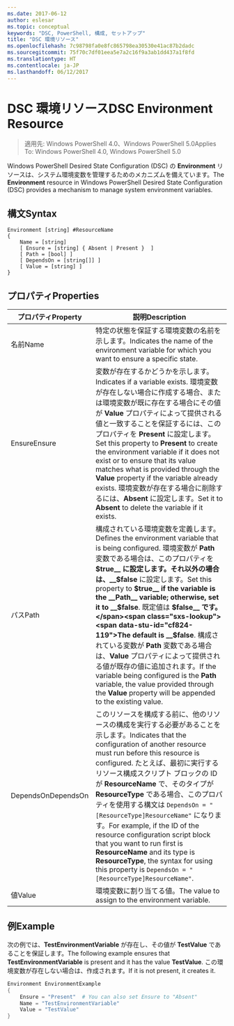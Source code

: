 ```yaml
---
ms.date: 2017-06-12
author: eslesar
ms.topic: conceptual
keywords: "DSC, PowerShell, 構成, セットアップ"
title: "DSC 環境リソース"
ms.openlocfilehash: 7c98798fa0e8fc865798ea30530e41ac87b2dadc
ms.sourcegitcommit: 75f70c7df01eea5e7a2c16f9a3ab1dd437a1f8fd
ms.translationtype: HT
ms.contentlocale: ja-JP
ms.lasthandoff: 06/12/2017
---
```

# <a name="dsc-environment-resource"></a><span data-ttu-id="cf824-103">DSC 環境リソース</span><span class="sxs-lookup"><span data-stu-id="cf824-103">DSC Environment Resource</span></span>

> <span data-ttu-id="cf824-104">適用先: Windows PowerShell 4.0、Windows PowerShell 5.0</span><span class="sxs-lookup"><span data-stu-id="cf824-104">Applies To: Windows PowerShell 4.0, Windows PowerShell 5.0</span></span>

<span data-ttu-id="cf824-105">Windows PowerShell Desired State Configuration (DSC) の __Environment__ リソースは、システム環境変数を管理するためのメカニズムを備えています。</span><span class="sxs-lookup"><span data-stu-id="cf824-105">The __Environment__ resource in Windows PowerShell Desired State Configuration (DSC) provides a mechanism to manage system environment variables.</span></span>

## <a name="syntax"></a><span data-ttu-id="cf824-106">構文</span><span class="sxs-lookup"><span data-stu-id="cf824-106">Syntax</span></span>
``` mof
Environment [string] #ResourceName
{
    Name = [string]
    [ Ensure = [string] { Absent | Present }  ]
    [ Path = [bool] ]
    [ DependsOn = [string[]] ]
    [ Value = [string] ]
}
```

## <a name="properties"></a><span data-ttu-id="cf824-107">プロパティ</span><span class="sxs-lookup"><span data-stu-id="cf824-107">Properties</span></span>

|  <span data-ttu-id="cf824-108">プロパティ</span><span class="sxs-lookup"><span data-stu-id="cf824-108">Property</span></span>  |  <span data-ttu-id="cf824-109">説明</span><span class="sxs-lookup"><span data-stu-id="cf824-109">Description</span></span>   | 
|---|---| 
| <span data-ttu-id="cf824-110">名前</span><span class="sxs-lookup"><span data-stu-id="cf824-110">Name</span></span>| <span data-ttu-id="cf824-111">特定の状態を保証する環境変数の名前を示します。</span><span class="sxs-lookup"><span data-stu-id="cf824-111">Indicates the name of the environment variable for which you want to ensure a specific state.</span></span>| 
| <span data-ttu-id="cf824-112">Ensure</span><span class="sxs-lookup"><span data-stu-id="cf824-112">Ensure</span></span>| <span data-ttu-id="cf824-113">変数が存在するかどうかを示します。</span><span class="sxs-lookup"><span data-stu-id="cf824-113">Indicates if a variable exists.</span></span> <span data-ttu-id="cf824-114">環境変数が存在しない場合に作成する場合、または環境変数が既に存在する場合にその値が __Value__ プロパティによって提供される値と一致することを保証するには、このプロパティを __Present__ に設定します。</span><span class="sxs-lookup"><span data-stu-id="cf824-114">Set this property to __Present__ to create the environment variable if it does not exist or to ensure that its value matches what is provided through the __Value__ property if the variable already exists.</span></span> <span data-ttu-id="cf824-115">環境変数が存在する場合に削除するには、__Absent__ に設定します。</span><span class="sxs-lookup"><span data-stu-id="cf824-115">Set it to __Absent__ to delete the variable if it exists.</span></span>| 
| <span data-ttu-id="cf824-116">パス</span><span class="sxs-lookup"><span data-stu-id="cf824-116">Path</span></span>| <span data-ttu-id="cf824-117">構成されている環境変数を定義します。</span><span class="sxs-lookup"><span data-stu-id="cf824-117">Defines the environment variable that is being configured.</span></span> <span data-ttu-id="cf824-118">環境変数が __Path__ 変数である場合は、このプロパティを __$true__ に設定します。それ以外の場合は、__$false__ に設定します。</span><span class="sxs-lookup"><span data-stu-id="cf824-118">Set this property to __$true__ if the variable is the __Path__ variable; otherwise, set it to __$false__.</span></span> <span data-ttu-id="cf824-119">既定値は __$false__ です。</span><span class="sxs-lookup"><span data-stu-id="cf824-119">The default is __$false__.</span></span> <span data-ttu-id="cf824-120">構成されている変数が __Path__ 変数である場合は、__Value__ プロパティによって提供される値が既存の値に追加されます。</span><span class="sxs-lookup"><span data-stu-id="cf824-120">If the variable being configured is the __Path__ variable, the value provided through the __Value__ property will be appended to the existing value.</span></span>| 
| <span data-ttu-id="cf824-121">DependsOn</span><span class="sxs-lookup"><span data-stu-id="cf824-121">DependsOn</span></span> | <span data-ttu-id="cf824-122">このリソースを構成する前に、他のリソースの構成を実行する必要があることを示します。</span><span class="sxs-lookup"><span data-stu-id="cf824-122">Indicates that the configuration of another resource must run before this resource is configured.</span></span> <span data-ttu-id="cf824-123">たとえば、最初に実行するリソース構成スクリプト ブロックの ID が __ResourceName__ で、そのタイプが __ResourceType__ である場合、このプロパティを使用する構文は `DependsOn = "[ResourceType]ResourceName"` になります。</span><span class="sxs-lookup"><span data-stu-id="cf824-123">For example, if the ID of the resource configuration script block that you want to run first is __ResourceName__ and its type is __ResourceType__, the syntax for using this property is `DependsOn = "[ResourceType]ResourceName"`.</span></span>| 
| <span data-ttu-id="cf824-124">値</span><span class="sxs-lookup"><span data-stu-id="cf824-124">Value</span></span>| <span data-ttu-id="cf824-125">環境変数に割り当てる値。</span><span class="sxs-lookup"><span data-stu-id="cf824-125">The value to assign to the environment variable.</span></span>| 

## <a name="example"></a><span data-ttu-id="cf824-126">例</span><span class="sxs-lookup"><span data-stu-id="cf824-126">Example</span></span>

<span data-ttu-id="cf824-127">次の例では、__TestEnvironmentVariable__ が存在し、その値が __TestValue__ であることを保証します。</span><span class="sxs-lookup"><span data-stu-id="cf824-127">The following example ensures that __TestEnvironmentVariable__ is present and it has the value __TestValue__.</span></span> <span data-ttu-id="cf824-128">この環境変数が存在しない場合は、作成されます。</span><span class="sxs-lookup"><span data-stu-id="cf824-128">If it is not present, it creates it.</span></span>

```powershell
Environment EnvironmentExample
{
    Ensure = "Present"  # You can also set Ensure to "Absent"
    Name = "TestEnvironmentVariable"
    Value = "TestValue"
}
```

